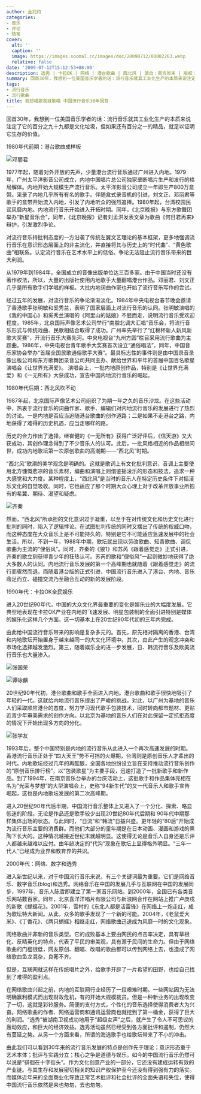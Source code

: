 ```yaml
---
author: 金兆钧
categories:
- 音乐
- 评论
- 随笔
cover:
  alt: ''
  caption: ''
  image: https://images.soomal.cc/images/doc/20090712/00002263.webp
  relative: false
date: '2009-07-12T15:12:53+08:00'
description: 选秀 | 卡拉OK | 网络 | 港台歌曲 | 西北风 | 源自：南方周末 | 版权：转载 |  平均/总评分：08.75/35
summary: 回首30年，我想到一位美国音乐学者的话：流行音乐就其工业化生产的本质来说注定了它的百分之九十九都是文化垃圾，但如果还有百分之一的精品，就足以证明它生存的价值。
tags:
- 流行音乐
- 流行歌曲
title: 我想唱歌我就敢唱 中国流行音乐30年回首
---
```


回首30年，我想到一位美国音乐学者的话：流行音乐就其工业化生产的本质来说注定了它的百分之九十九都是文化垃圾，但如果还有百分之一的精品，就足以证明它生存的价值。



1980年代前期：港台歌曲成样板



![邓丽君](https://images.soomal.cc/images/doc/20090712/00002262.webp)



1977年起，随着对外开放的先声，少量港台流行音乐通过广州进入内地。1979年，广州太平洋影音公司成立，内地中国唱片总公司独家垄断唱片生产和发行的格局解体。内地开始大规模生产流行音乐。太平洋影音公司成立一年即生产800万盒带。采录了内地几乎所有有名的歌手。伴随盒式录音机的引进，刘文正、邓丽君等歌手的盒带开始流入内地，引发了内地听众的强烈追捧。1980年起，台湾校园民谣风靡内地。内地流行音乐开始进入开拓时期。同年，《北京晚报》与东方歌舞团举办“新星音乐会”，同年，《北京晚报》记者刘孟洪发表文章为歌曲《何日君再来》辩护，引发激烈争论。



对流行音乐持批判态度的一方沿袭了传统左翼文艺理论的基本框架，更多地强调流行音乐在意识形态层面上的非主流化，并直接将其与历史上的“时代曲”、“黄色歌曲”相联系。认定流行音乐在艺术水平上的低俗。争论无法阻止流行音乐带来的巨大利润。



从1979年到1984年，全国成立的音像出版单位达三百多家。由于中国当时还没有著作权法，所以，大量的出版社使用内地歌手大量翻唱港台作品。邓丽君、刘文正几乎是所有歌手们学唱的样板。大批内地词曲作家也开始了流行音乐写作的尝试。



经过五年的发展，对流行音乐的争论渐渐淡化。1984年中央电视台春节晚会邀请了香港歌手张明敏和奚秀兰，表明了国家层面上对流行音乐的认同。张明敏演唱的《我的中国心》和奚秀兰演唱的《阿里山的姑娘》不胫而走，说明流行音乐受欢迎程度。1985年，北京国际声像艺术公司举行“南腔北调大汇唱”音乐会，将流行音乐形式与传统戏曲、民歌相结合取得了成功。广州率先举行了“红棉杯新人新风新歌大奖赛”，开流行音乐大赛先河。中央电视台“九州方圆”栏目采用流行歌曲为主题曲。1986年，中央电视台青年歌手大奖赛首次设立“通俗唱法”，同年，中国音乐家协会举办“首届全国民歌通俗歌手大赛”。最具标志性的事件则是由中国录音录像出版公司和东方歌舞团录音公司共同主办、献给世界和平年的首届中国百名歌星演唱会《让世界充满爱》。 演唱会上，一批内地原创作品，特别是《让世界充满爱》和《一无所有》大获成功，宣告中国内地流行音乐的崛起。



1980年代后期：西北风吹不动



1987年起，北京国际声像艺术公司组织了为期一年之久的音乐沙龙。在这些活动中，热衷于流行音乐的词曲作家、歌手、编辑们对内地流行音乐的发展进行了热烈的讨论。一是内地是否应当追随港台歌曲的创作道路；二是如果不走港台之路，内地获得了难得的历史机遇，应当走哪样的路。



历史的合力作出了选择，继崔健的《一无所有》获得广泛好评后，《信天游》又大获成功，其创作理念得到了不少音乐人的认可。此后，一批风格相近的作品相继问世，成功内地歌坛第一次原创歌曲的高潮期――“西北风”时期。



“西北风”歌潮的美学观念是明确的。这就是歌词上有文化批判意识，音调上主要使用北方慷慨悲凉的音乐素材，编曲和演唱上则借鉴摇滚乐的形态和技法，追求一种大感觉和大力度。某种程度上，“西北风”是当时的音乐人在特定历史条件下对摇滚乐文化的自觉吸收。同时，它也适应了那个时期大众心理上对于改革开放事业所抱有的希冀、期待、渴望和疑虑。



![齐秦](https://images.soomal.cc/images/doc/20090712/00002263.webp)



然而，“西北风”所承担的文化意识过于凝重，以至于在对传统文化和历史文化进行批判的同时，陷入了逻辑悖论。在试图批判传统的同时又摆出了传统的权威口吻，而这种态度在大众音乐上是不可能持久的，特别是它不可能适应急速发展中的社会生活。所以，不到一年，1988年中期，歌坛就出现以劳改歌曲、知青歌曲、调侃歌曲为主流的“俚俗风”。同时，齐秦的《狼1》和苏芮《跟着感觉走》正式引进，齐秦的歌立刻获得青少年的狂热认可。苏芮的歌和“俚俗风”一起则微妙地获得了绝大多数人的认同。内地流行音乐发展的第一个高峰期也就随着《跟着感觉走》的流行而骤然而退。而随着港台版的正式引进，中国流行音乐进入了港台、内地、音乐鼎足而立、碰撞交流乃至融合互动的新的发展阶段。



1990年代：卡拉OK全民娱乐



进入20世纪90年代，中国的大众文化界最重要的变化是娱乐业的大幅度发展。它典型地表现在卡拉OK产业在内地的飞速发展、明星包装制的全面引进特别是媒体的娱乐化这样几个方面。这一切基本上在20世纪90年代初的三年内完成。



由此给中国流行音乐带来的影响是复杂多元的。首先，原先相对隔离的香港、台湾和内地歌坛开始置身于越来越同一的大文化环境中。其次，由此产生的观念冲突和市场化选择越发激烈。第三，随着娱乐业的进一步发展，日、韩流行音乐及欧美流行音乐也大量渗入。



![张国荣](https://images.soomal.cc/images/doc/20090712/00002266.webp)



![谭咏麟](https://images.soomal.cc/images/doc/20090712/00002265.webp)



20世纪90年代初，港台歌曲和歌手全面进入内地。港台歌曲和歌手很快地吸引了年轻的一代。这就给内地流行音乐提出了严峻的挑战。对此，以广州为基地的音乐人们采取顺应港台的态度，努力学习现代歌手包装技术，同时转向都市题材、更贴近青少年审美需求的创作方向。以北京为基地的音乐人们在对此保留一定抗拒态度的情况下开始出现多方向的分化。



![张学友](https://images.soomal.cc/images/doc/20090712/00002264.webp)



1993年后，整个中国特别是内地的流行音乐从此进入一个再次高速发展的时期。香港流行音乐正处于“四大天王”势不可挡的火爆期，台湾则是原创音乐人才辈出的时代。内地歌坛经过几年的再酝酿，全国各地纷纷设立旨在支持推动流行音乐创作的“原创音乐排行榜”，以“包装歌星”为主要手段，迅速打造了一批新歌手和新作品。到了1994年，在南京音乐台举办的台庆活动上，这批歌手和作品集体亮相在名为“光荣与梦想”的大型演唱会上，史称“94新生代”的又一代音乐人和歌手宣告崛起，这也是内地歌坛发展的第二次高峰期。



进入20世纪90年代后半期，中国流行音乐整体上又进入了一个分化、探索、略显低迷的阶段。无论是作品还是歌手较少出现20世纪80年代后期和 90年代中期那样集体出场的状态。与此同时，“日流”和“韩流”日益兴盛。更年轻的“80后”开始成为流行音乐主要的消费群。而他们大部分的童年期是在日本动画、漫画和游戏的熏陶下长大的。这种情况越接近世纪末就越明显。这使得无论是音乐人自身还是乐评人都越来越难以应付。由年龄决定的“代沟”现象在歌坛上显得格外明显。“三年一代人”已经成为业界和教育界的共识。



2000年代：网络、数字和选秀



进入新世纪以来，对于中国流行音乐来说，有三个关键词最为重要。它们是网络音乐、数字音乐(blog)和选秀。网络音乐在中国的发展几乎与互联网在中国的发展同步，1997年，音乐人陈哲即建立了第一家音乐网站。到2000年，全国已有各类音乐网站数百家。同年，北京喜洋洋唱片有限公司与新浪网合作在网站上推广卢庚戌的新歌《蝴蝶花》。2001年，雪村的《东北人都是活雷锋》在网络上一炮走红，成为歌坛特大新闻。从此，众多的歌手发现了一个新的可能。2004年，《老鼠爱大米》、《丁香花》、《两只蝴蝶》相继走红，网络歌曲迅速成为风靡一时的文化现象。



网络歌曲并非新的音乐类型。它的成败基本上要由网民的点击率决定，具有草根化、反精英化的特点，代表了平民的审美观，具有源于民间的生命力。但由于网络歌曲的门槛很低，网友原创、翻唱、改唱的歌曲都可以传到网络上去，也造成了网络歌曲鱼龙混杂，良莠不齐。



但是，互联网就这样在传统唱片之外，给歌手开辟了一片希望的田野，也给自己找到了难得的盈利点。



在网络歌曲兴起之前，内地的互联网行业经历了一段艰难时期。一些网站因为无法明确赢利模式而出现财政危机，有的开始大规模裁员。但是一种新业务的出现改变了一切，这就是彩铃服务。简便的支付方式，个性化的音乐选择使得消费者大为兴奋。网络歌曲的作者、网络运营商和通讯运营商也就挖到了第一桶金，获得了巨大的利润。“选秀”被湖南卫视成功地用于“超级女声”之后，就产生了令人不可思议的轰动效应，和巨大的经济效益。选秀活动虽然已经受到各方面批评和遏制，仍然大有蔓延之势。从另一个方面来看，所谓的海选歌手也给歌坛带来了不小的冲击。



由此我们可以看到30年来的流行音乐发展的特点是创作先于理论；意识形态重于艺术本体；批评与实践分立；核心之争是道德与娱乐。如今的中国流行音乐仍然可以说是“徘徊在十字街头”。作为文化创意产业的一部分，它还没有建成运转有效的产业链。与其生存和发展密切相关的知识产权保护至今还没有得到强有力的落实。而媒体近年来的全面商业化导致正常艺术批评和社会批评的全面失语和失位，使得中国流行音乐依然是来也匆匆，去也匆匆。